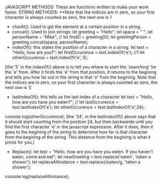 JAVASCRIPT METHODS: These are functions written to make your work faster.
STRING METHODS:
**Note that the indices are in zero, so your first character is always counted as zero, the next one is 1


- charAt(): Used to get the element at a certain position in a string.
- concat(): Used to join strings:
let greeting = "Hello";
let space = " ";
let personName = "Mike";
// let firstEl = greeting[0];
let greetingPerson = greeting.concat(space, personName);
- indexOf(): this states the position of a character in a string.
let text = "Hello, how are you?";
let firstOccurence = text.indexOf('e'); //1
let otherOccurence = text.indexOf('e', 5);
 
[the '5' in the indexOf() above is to tell you where to start the 'searching' for the 'e' from. After it finds the 'e' from that position, it returns to the begining and tells you how far out in the string is that 'e' from the begining. Note that the indices are in zero, so your first character is always counted as zero, the next one is 1]

- lastIndexOf(): this tells us the last index of a character
let text = "Hello, how are you have you eaten?";
// let lastOccurence = text.lastIndexOf('e'); 
let otherOccurence = text.lastIndexOf('e',24);

console.log(otherOccurence);
(the '24', in the lastIndexOf() above says that it should start counting from the position 24, but then backwards until you find the first character 'e' in the javascript expression. After it does, then it goes to the begining of the string to determine how far is that character from the begining of the string. This distance from the begining is what it prints for you.)

- Replace():
let text = "Hello, how are you have you eaten. If you haven't eaten, come and eat";
let newGreeting = text.replace('eaten', 'taken a shower');
let replaceAllInstance = text.replace(/eaten/g, 'taken a shower');

console.log(replaceAllInstance);